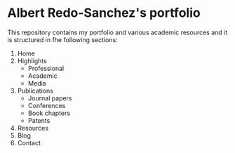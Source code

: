 # Albert Redo-Sanchez's portfolio

This repository contains my portfolio and various academic resources and it is structured in fhe following sections:

1. Home
2. Highlights
   - Professional
   - Academic
   - Media
3. Publications
   - Journal papers
   - Conferences
   - Book chapters
   - Patents
4. Resources
5. Blog
6. Contact
